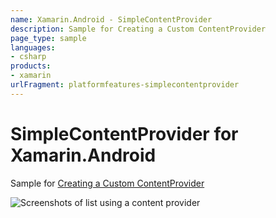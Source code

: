 ```yaml
---
name: Xamarin.Android - SimpleContentProvider
description: Sample for Creating a Custom ContentProvider
page_type: sample
languages:
- csharp
products:
- xamarin
urlFragment: platformfeatures-simplecontentprovider
---
```

# SimpleContentProvider for Xamarin.Android

Sample for [Creating a Custom ContentProvider](https://docs.microsoft.com/en-us/xamarin/android/platform/content-providers/custom-contentprovider)

![Screenshots of list using a content provider](Screenshots/ContentProvider.png)
